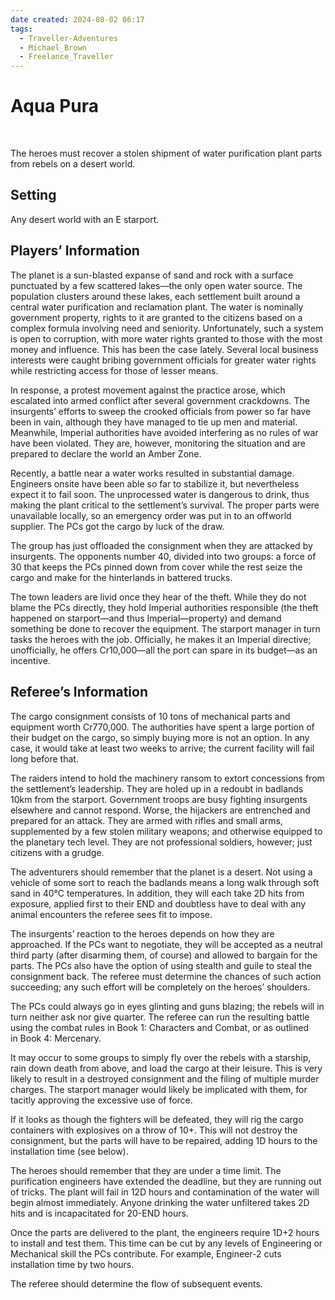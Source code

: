 ```yaml
---
date created: 2024-08-02 06:17
tags:
  - Traveller-Adventures
  - Michael_Brown
  - Freelance_Traveller
---
```


# Aqua Pura

 

The heroes must recover a stolen shipment of water purification plant parts from rebels on a desert world.

## Setting

Any desert world with an E starport.

## Players’ Information

The planet is a sun-blasted expanse of sand and rock with a surface punctuated by a few scattered lakes—the only open water source. The population clusters around these lakes, each settlement built around a central water purification and reclamation plant. The water is nominally government property, rights to it are granted to the citizens based on a complex formula involving need and seniority. Unfortunately, such a system is open to corruption, with more water rights granted to those with the most money and influence. This has been the case lately. Several local business interests were caught bribing government officials for greater water rights while restricting access for those of lesser means.

In response, a protest movement against the practice arose, which escalated into armed conflict after several government crackdowns. The insurgents’ efforts to sweep the crooked officials from power so far have been in vain, although they have managed to tie up men and material. Meanwhile, Imperial authorities have avoided interfering as no rules of war have been violated. They are, however, monitoring the situation and are prepared to declare the world an Amber Zone.

Recently, a battle near a water works resulted in substantial damage. Engineers onsite have been able so far to stabilize it, but nevertheless expect it to fail soon. The unprocessed water is dangerous to drink, thus making the plant critical to the settlement’s survival. The proper parts were unavailable locally, so an emergency order was put in to an offworld supplier. The PCs got the cargo by luck of the draw.

The group has just offloaded the consignment when they are attacked by insurgents. The opponents number 40, divided into two groups: a force of 30 that keeps the PCs pinned down from cover while the rest seize the cargo and make for the hinterlands in battered trucks.

The town leaders are livid once they hear of the theft. While they do not blame the PCs directly, they hold Imperial authorities responsible (the theft happened on starport—and thus Imperial—property) and demand something be done to recover the equipment. The starport manager in turn tasks the heroes with the job. Officially, he makes it an Imperial directive; unofficially, he offers Cr10,000—all the port can spare in its budget—as an incentive.

## Referee’s Information

The cargo consignment consists of 10 tons of mechanical parts and equipment worth Cr770,000. The authorities have spent a large portion of their budget on the cargo, so simply buying more is not an option. In any case, it would take at least two weeks to arrive; the current facility will fail long before that.

The raiders intend to hold the machinery ransom to extort concessions from the settlement’s leadership. They are holed up in a redoubt in badlands 10km from the starport. Government troops are busy fighting insurgents elsewhere and cannot respond. Worse, the hijackers are entrenched and prepared for an attack. They are armed with rifles and small arms, supplemented by a few stolen military weapons; and otherwise equipped to the planetary tech level. They are not professional soldiers, however; just citizens with a grudge.

The adventurers should remember that the planet is a desert. Not using a vehicle of some sort to reach the badlands means a long walk through soft sand in 40°C temperatures. In addition, they will each take 2D hits from exposure, applied first to their END and doubtless have to deal with any animal encounters the referee sees fit to impose.

The insurgents’ reaction to the heroes depends on how they are approached. If the PCs want to negotiate, they will be accepted as a neutral third party (after disarming them, of course) and allowed to bargain for the parts. The PCs also have the option of using stealth and guile to steal the consignment back. The referee must determine the chances of such action succeeding; any such effort will be completely on the heroes’ shoulders.

The PCs could always go in eyes glinting and guns blazing; the rebels will in turn neither ask nor give quarter. The referee can run the resulting battle using the combat rules in Book 1: Characters and Combat, or as outlined in Book 4: Mercenary.

It may occur to some groups to simply fly over the rebels with a starship, rain down death from above, and load the cargo at their leisure. This is very likely to result in a destroyed consignment and the filing of multiple murder charges. The starport manager would likely be implicated with them, for tacitly approving the excessive use of force.

If it looks as though the fighters will be defeated, they will rig the cargo containers with explosives on a throw of 10+. This will not destroy the consignment, but the parts will have to be repaired, adding 1D hours to the installation time (see below).

The heroes should remember that they are under a time limit. The purification engineers have extended the deadline, but they are running out of tricks. The plant will fail in 12D hours and contamination of the water will begin almost immediately. Anyone drinking the water unfiltered takes 2D hits and is incapacitated for 20-END hours.

Once the parts are delivered to the plant, the engineers require 1D+2 hours to install and test them. This time can be cut by any levels of Engineering or Mechanical skill the PCs contribute. For example, Engineer-2 cuts installation time by two hours.

The referee should determine the flow of subsequent events.
